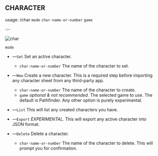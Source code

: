 ## **CHARACTER**

usage: /char `mode` `char-name-or-number` `game`

-:-

![char](https://user-images.githubusercontent.com/10622391/192044180-e25c1784-b76b-40a7-be83-5a4ec68fc2e4.jpg)


`mode`

 - —`Set` Set an active character.
   
   - `char-name-or-number` The name of the character to set.

 - —`New` Create a new character. This is a required step before importing any character sheet from any third-party app.
   
   - `char-name-or-number` The name of the character to create.
   - `game` *optional & not recommended.* The selected game to use. The default is Pathfinder. Any other option is purely experimental.

 - —`List` This will list any created characters you have.

 - —`Export` *EXPERIMENTAL.* This will export any active character into JSON format.

 - —`Delete` Delete a character.
   - `char-name-or-number` The name of the character to delete. This will prompt you for confirmation.
